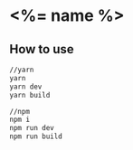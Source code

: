 # <%= name %>

## How to use

```sh
//yarn
yarn
yarn dev
yarn build

//npm
npm i
npm run dev
npm run build
```

